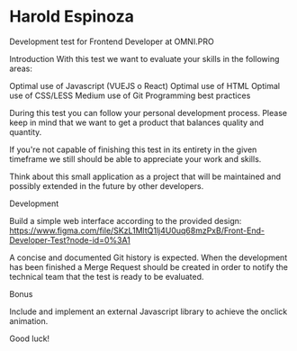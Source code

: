 # Harold Espinoza

Development test for Frontend Developer at OMNI.PRO

Introduction
With this test we want to evaluate your skills in the following areas:

Optimal use of Javascript (VUEJS o React)
Optimal use of HTML
Optimal use of CSS/LESS
Medium use of Git
Programming best practices

During this test you can follow your personal development process. Please keep in mind that we want to get a product that balances quality and quantity.

If you're not capable of finishing this test in its entirety in the given timeframe we still should be able to appreciate your work and skills.

Think about this small application as a project that will be maintained and possibly extended in the future by other developers.

Development

Build a simple web interface according to the provided design: https://www.figma.com/file/SKzL1MltQ1lj4U0uq68mzPxB/Front-End-Developer-Test?node-id=0%3A1


A concise and documented Git history is expected. When the development has been finished a Merge Request should be created in order to notify the technical team that the test is ready to be evaluated. 


Bonus

Include and implement an external Javascript library to achieve the onclick animation.

Good luck!


